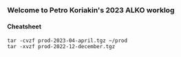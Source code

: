 ### Welcome to Petro Koriakin's 2023 ALKO worklog


#### Cheatsheet

```
tar -cvzf prod-2023-04-april.tgz ~/prod
tar -xvzf prod-2022-12-december.tgz

```

